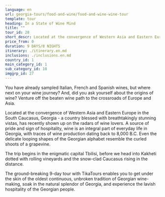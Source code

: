 ```yaml
---
language: en
url: georgia-tours/food-and-wine/food-and-wine-wine-tour
template: tour
heading: In a State of Wine Mind
title: ""
tour_id: 28
short_descr: Located at the convergence of Western Asia and Eastern Europe in the South Caucasus, Georgia - a country blessed with breathtakingly stunning vistas, has recently shown up on the radars of wine lovers
price_from: 0
duration: 9 DAYS/8 NIGHTS
itinerary: ./itinerary.en.md
inclusions: ./inclusions.en.md
country_id: 1
main_category_id: 1
sub_category_id: 10
imggrp_id: 27
---
```

You have already sampled Italian, French and Spanish wines, but where next on your
wine journey? And, did you ask yourself about the origins of wine? Venture off the
beaten wine path to the crossroads of Europe and Asia.

Located at the convergence of Western Asia and Eastern Europe in the South Caucasus,
Georgia \- a country blessed with breathtakingly stunning vistas, has recently shown
up on the radars of wine lovers. A source of pride and sign of hospitality, wine
is an integral part of everyday life in Georgia, with traces of wine production
dating back to 8,000 B.C. Even the delicate looping shapes of the Georgian alphabet
resemble the curled shoots of a grapevine.

The trip begins in the enigmatic capital Tbilisi, before we head into Kakheti dotted
with rolling vineyards and the snow\-clad Caucasus rising in the distance.

The ground\-breaking 9\-day tour with TikaTours enables you to get under the skin
of the oldest continuous, unbroken tradition of Georgian wine\-making, soak in the
natural splendor of Georgia, and experience the lavish hospitality of the Georgian
people.